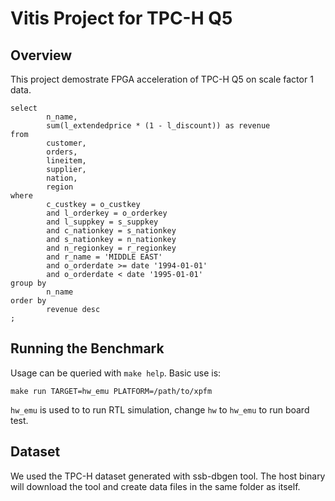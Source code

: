 # Vitis Project for TPC-H Q5

## Overview

This project demostrate FPGA acceleration of TPC-H Q5 on scale factor 1 data.

```
select
        n_name,
        sum(l_extendedprice * (1 - l_discount)) as revenue
from
        customer,
        orders,
        lineitem,
        supplier,
        nation,
        region
where
        c_custkey = o_custkey
        and l_orderkey = o_orderkey
        and l_suppkey = s_suppkey
        and c_nationkey = s_nationkey
        and s_nationkey = n_nationkey
        and n_regionkey = r_regionkey
        and r_name = 'MIDDLE EAST'
        and o_orderdate >= date '1994-01-01'
        and o_orderdate < date '1995-01-01'
group by
        n_name
order by
        revenue desc
;
```

## Running the Benchmark

Usage can be queried with `make help`. Basic use is:

```
make run TARGET=hw_emu PLATFORM=/path/to/xpfm
```

`hw_emu` is used to to run RTL simulation, change `hw` to `hw_emu` to run board test.


## Dataset

We used the TPC-H dataset generated with ssb-dbgen tool.
The host binary will download the tool and create data files in the same folder as itself.

